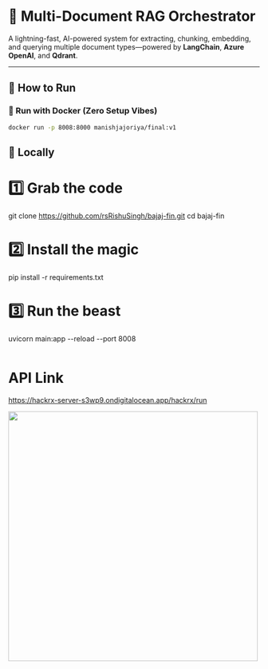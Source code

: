 # 🚀 Multi-Document RAG Orchestrator

A lightning-fast, AI-powered system for extracting, chunking, embedding, and querying multiple document types—powered by **LangChain**, **Azure OpenAI**, and **Qdrant**.

---

## 🚀 How to Run

### 🐳 Run with Docker (Zero Setup Vibes)
```bash
docker run -p 8008:8000 manishjajoriya/final:v1

```

## 🚀 Locally

# 1️⃣ Grab the code
git clone https://github.com/rsRishuSingh/bajaj-fin.git
cd bajaj-fin

# 2️⃣ Install the magic
pip install -r requirements.txt

# 3️⃣ Run the beast
uvicorn main:app --reload --port 8008

```

```
# API Link
https://hackrx-server-s3wp9.ondigitalocean.app/hackrx/run


<img src="https://drive.google.com/uc?export=view&id=1hPcljYsSyd9mXvKl8B8uy4mGIwfmUhQ0" width="500">


